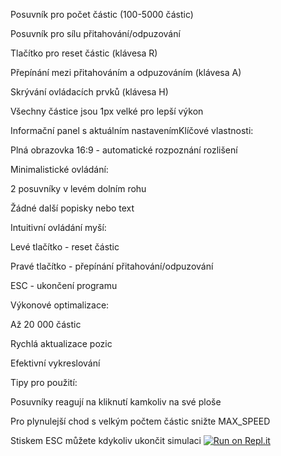 Posuvník pro počet částic (100-5000 částic)

Posuvník pro sílu přitahování/odpuzování

Tlačítko pro reset částic (klávesa R)

Přepínání mezi přitahováním a odpuzováním (klávesa A)

Skrývání ovládacích prvků (klávesa H)

Všechny částice jsou 1px velké pro lepší výkon

Informační panel s aktuálním nastavenímKlíčové vlastnosti:

Plná obrazovka 16:9 - automatické rozpoznání rozlišení

Minimalistické ovládání:

2 posuvníky v levém dolním rohu

Žádné další popisky nebo text

Intuitivní ovládání myší:

Levé tlačítko - reset částic

Pravé tlačítko - přepínání přitahování/odpuzování

ESC - ukončení programu

Výkonové optimalizace:

Až 20 000 částic

Rychlá aktualizace pozic

Efektivní vykreslování

Tipy pro použití:

Posuvníky reagují na kliknutí kamkoliv na své ploše

Pro plynulejší chod s velkým počtem částic snižte MAX_SPEED

Stiskem ESC můžete kdykoliv ukončit simulaci
[![Run on Repl.it](https://replit.com/badge/github/zbysec/py)](https://replit.com/new/github/zbysec/py)
